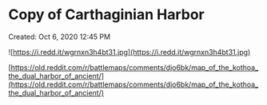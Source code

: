 # Copy of Carthaginian Harbor

Created: Oct 6, 2020 12:45 PM

![https://i.redd.it/wgrnxn3h4bt31.jpg](https://i.redd.it/wgrnxn3h4bt31.jpg)

[https://old.reddit.com/r/battlemaps/comments/djo6bk/map_of_the_kothoa_the_dual_harbor_of_ancient/](https://old.reddit.com/r/battlemaps/comments/djo6bk/map_of_the_kothoa_the_dual_harbor_of_ancient/)